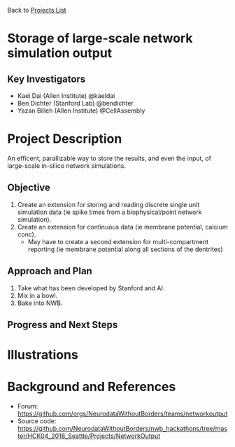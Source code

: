 Back to [Projects List](../../README.md#ProjectsList)

# Storage of large-scale network simulation output

## Key Investigators

- Kael Dai (Allen Institute) @kaeldai
- Ben Dichter (Stanford Lab) @bendichter
- Yazan Billeh (Allen Institute) @CellAssembly

# Project Description

An efficent, parallizable way to store the results, and even the input, of large-scale in-silico network simulations.

## Objective

1. Create an extension for storing and reading discrete single unit simulation data (ie spike times from a biophysical/point network simulation).
2. Create an extension for continuous data (ie membrane potential, calcium conc). 
   * May have to create a second extension for multi-compartment reporting (ie membrane potential along all sections of the dentrites)

## Approach and Plan

1. Take what has been developed by Stanford and AI.
2. Mix in a bowl.
3. Bake into NWB.

## Progress and Next Steps

<!--Describe progress and next steps in a few bullet points as you are making progress.-->

# Illustrations

<!--Add pictures and links to videos that demonstrate what has been accomplished.-->

<!--![Description of picture](Example2.jpg)-->

<!--![Some more images](Example2.jpg)-->

# Background and References

<!--Use this space for information that may help people better understand your project, like links to papers, source code, or data.-->

- Forum: https://github.com/orgs/NeurodataWithoutBorders/teams/networkoutput
- Source code: https://github.com/NeurodataWithoutBorders/nwb_hackathons/tree/master/HCK04_2018_Seattle/Projects/NetworkOutput
